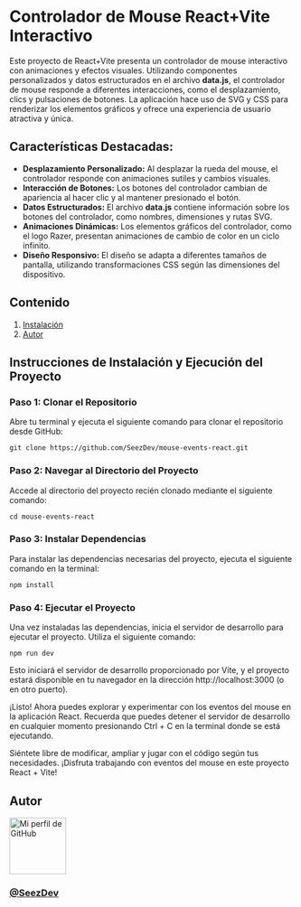 # Controlador de Mouse React+Vite Interactivo
Este proyecto de React+Vite presenta un controlador de mouse interactivo con animaciones y efectos visuales. Utilizando componentes personalizados y datos estructurados en el archivo **data.js**, el controlador de mouse responde a diferentes interacciones, como el desplazamiento, clics y pulsaciones de botones. La aplicación hace uso de SVG y CSS para renderizar los elementos gráficos y ofrece una experiencia de usuario atractiva y única.

## Características Destacadas:

- **Desplazamiento Personalizado:** Al desplazar la rueda del mouse, el controlador responde con animaciones sutiles y cambios visuales.
- **Interacción de Botones:** Los botones del controlador cambian de apariencia al hacer clic y al mantener presionado el botón.
- **Datos Estructurados:** El archivo **data.js** contiene información sobre los botones del controlador, como nombres, dimensiones y rutas SVG.
- **Animaciones Dinámicas:** Los elementos gráficos del controlador, como el logo Razer, presentan animaciones de cambio de color en un ciclo infinito.
- **Diseño Responsivo:** El diseño se adapta a diferentes tamaños de pantalla, utilizando transformaciones CSS según las dimensiones del dispositivo.

## Contenido

1. [Instalación](#instrucciones-de-instalación-y-ejecución-del-proyecto)
2. [Autor](#autor)

## Instrucciones de Instalación y Ejecución del Proyecto

### Paso 1: Clonar el Repositorio

Abre tu terminal y ejecuta el siguiente comando para clonar el repositorio desde GitHub:

```shell
git clone https://github.com/SeezDev/mouse-events-react.git
```

### Paso 2: Navegar al Directorio del Proyecto

Accede al directorio del proyecto recién clonado mediante el siguiente comando:

```shell
cd mouse-events-react
```

### Paso 3: Instalar Dependencias

Para instalar las dependencias necesarias del proyecto, ejecuta el siguiente comando en la terminal:

```shell
npm install
```

### Paso 4: Ejecutar el Proyecto

Una vez instaladas las dependencias, inicia el servidor de desarrollo para ejecutar el proyecto. Utiliza el siguiente comando:

```shell
npm run dev
```

Esto iniciará el servidor de desarrollo proporcionado por Vite, y el proyecto estará disponible en tu navegador en la dirección http://localhost:3000 (o en otro puerto).

¡Listo! Ahora puedes explorar y experimentar con los eventos del mouse en la aplicación React. Recuerda que puedes detener el servidor de desarrollo en cualquier momento presionando Ctrl + C en la terminal donde se está ejecutando.

Siéntete libre de modificar, ampliar y jugar con el código según tus necesidades. ¡Disfruta trabajando con eventos del mouse en este proyecto React + Vite!


## Autor

<img src="https://avatars.githubusercontent.com/u/92615525?v=4" alt="Mi perfil de GitHub" width="100" height="100">
<h3><a href="https://github.com/sebastianszz"><b>@SeezDev</b></a></h3>
